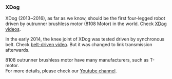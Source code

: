 ### XDog

XDog (2013~2016), as far as we know, should be the first four-legged robot driven by outrunner brushless motor (8108 Motor) in the world. Check [XDog videos](https://www.youtube.com/watch?v=4ZPBL1zsLCg).  

In the early 2014, the knee joint of XDog was tested driven by synchronous belt. Check [belt-driven video](https://www.youtube.com/watch?v=4QaANF4JWQs).
But it was changed to link transmission afterwards.   

8108 outrunner brushless motor have many manufacturers, such as T-motor.   
For more details, please check our [Youtube channel](https://www.youtube.com/channel/UCsMbp4V8oxzHCMdOUP-3oWw).
